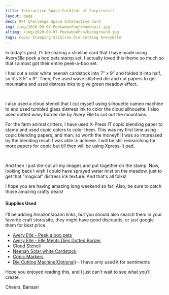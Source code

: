 ```yaml
---
title: Interactive Space Card(Lot of Surprises)!
layout: page
desc: MFT Challenge Space Interactive Card 
img: /img/2020-09-07-PeekabooFun/thumbnail.jpg
altimg: /img/2020-09-07-PeekabooFun/background.jpg
tags: Copic Stamping Slimline Die-Cutting AveryElle
---
```


In today's post, I'll be sharing a slimline card that I have made using AveryElle peek a boo pets stamp set. I actually loved this theme so much so that I almost got their entire peek-a-boo set.

I had cut a solar white neenah cardstock into 7" x 9" and folded it into half, so it's 3.5" x 9". Then, I've used wave stitched die and cut papers to get mountains and used distress inks to give green meadow effect.

<img src="/img/lazyload-ph.png" data-src="/img/2020-09-07-PeekabooFun/c1.jpg" class="img-fluid mx-auto d-block lazyload" alt="sanfran" />

I also used a cloud stencil that I cut myself using silhouette cameo machine to and used tumbled glass distress ink to color the cloud silhouette. I also used dotted wavy border die by Avery Elle to cut out the mountains.

For the farm animal critters, I have used X-Press IT copic blending paper to stamp and used copic colors to color them. This was my first time using copic blending papers, and man, so worth the money!!! I was so impressed by the blending result I was able to achieve. I will be still researching for more papers for copic but till then will be using Xpress-It pad.

<img src="/img/lazyload-ph.png" data-src="/img/2020-09-07-PeekabooFun/c2.jpg" class="img-fluid mx-auto d-block lazyload" alt="sanfran" />

And then I just die-cut all my images and put together on the stamp. Now, looking back I wish I could have sprayed water mist on the meadow, just to get that "magical" distress ink texture. And that's all folks!

I hope you are having amazing long weekend so far! Also, be sure to catch those amazing crafty deals!

#### Supplies Used
I'll be adding Amazon/Joann links, but you should also search them in your favorite craft store/site, they might have good discounts, or just google them for best price.
 - [Avery Elle - Peek a boo pets](!https://amz.run/3YVi)
 - [Avery Elle - Elle Ments Dies Dotted Border](!https://www.joann.com/elle-ments-dies-dotted-borders/14342083.html)
 - [Cloud Stencil](!https://honeybeestamps.com/products/outdoor-scene-builder-stencils-set-of-4?_pos=1&_sid=0e79358c7&_ss=r)
 - [Neenah Solar white Cardstock](!https://www.joann.com/classic-crest-250-pk-8.5x11-cardstocks-solar-white/15722937.html)
 - [Copic Markers](!https://www.amazon.com/Tombow-56185-Markers-10-Pack-Blendable/dp/B00JVB8FBA)
 - [Die Cutting Machine(Optional)](!https://www.amazon.com/Sizzix-660425-Machine-8-Inch-White/dp/B00R50G34U) - I have only used it for sentiments
 
Hope you enjoyed reading this, and I just can't wait to see what you'll create. 

Cheers,
Bansari